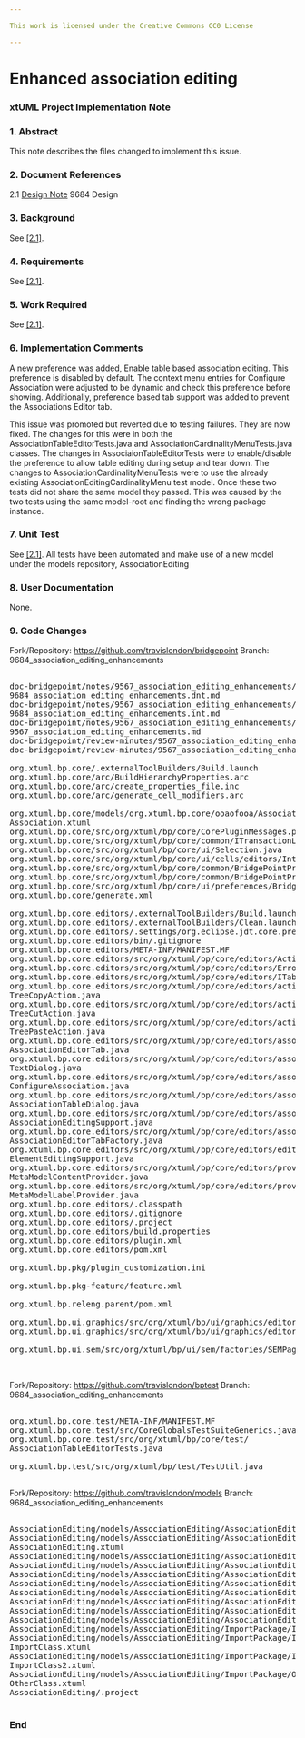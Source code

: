 ```yaml
---

This work is licensed under the Creative Commons CC0 License

---
```


# Enhanced association editing
### xtUML Project Implementation Note

### 1. Abstract

This note describes the files changed to implement this issue.  

### 2. Document References

<a id="2.1"></a>2.1 [Design Note](https://github.com/travislondon/bridgepoint/blob/master/doc-bridgepoint/notes/9684_association_editing_enhancements/9567_association_editing_enhancements.dnt.md) 9684 Design      

### 3. Background

See [[2.1]](2.1).  

### 4. Requirements

See [[2.1]](2.1).  

### 5. Work Required

See [[2.1]](2.1).  

### 6. Implementation Comments

A new preference was added, Enable table based association editing.  This preference is disabled by default.  The context menu entries for Configure Association were adjusted to be dynamic and check this preference before showing.  Additionally, preference based tab support was added to prevent the Associations Editor tab.  

This issue was promoted but reverted due to testing failures.  They are now fixed.  The changes for this were in both the AssociationTableEditorTests.java and AssociationCardinalityMenuTests.java classes.  The changes in AssociaionTableEditorTests were to enable/disable the preference to allow table editing during setup and tear down.  The changes to AssociationCardinalityMenuTests were to use the already existing AssociationEditingCardinalityMenu test model.  Once these two tests did not share the same model they passed.  This was caused by the two tests using the same model-root and finding the wrong package instance.  

### 7. Unit Test

See [[2.1]](2.1).  All tests have been automated and make use of a new model under the models repository, AssociationEditing  

### 8. User Documentation

None.   

### 9. Code Changes

Fork/Repository: https://github.com/travislondon/bridgepoint
Branch: 9684_association_editing_enhancements

<pre>

doc-bridgepoint/notes/9567_association_editing_enhancements/
9684_association_editing_enhancements.dnt.md
doc-bridgepoint/notes/9567_association_editing_enhancements/
9684_association_editing_enhancements.int.md
doc-bridgepoint/notes/9567_association_editing_enhancements/
9567_association_editing_enhancements.md
doc-bridgepoint/review-minutes/9567_association_editing_enhancements_ant_rvm.md
doc-bridgepoint/review-minutes/9567_association_editing_enhancements_ant_rvm2.md

org.xtuml.bp.core/.externalToolBuilders/Build.launch
org.xtuml.bp.core/arc/BuildHierarchyProperties.arc
org.xtuml.bp.core/arc/create_properties_file.inc
org.xtuml.bp.core/arc/generate_cell_modifiers.arc

org.xtuml.bp.core/models/org.xtuml.bp.core/ooaofooa/Association/Association/
Association.xtuml
org.xtuml.bp.core/src/org/xtuml/bp/core/CorePluginMessages.properties
org.xtuml.bp.core/src/org/xtuml/bp/core/common/ITransactionListener.java
org.xtuml.bp.core/src/org/xtuml/bp/core/ui/Selection.java
org.xtuml.bp.core/src/org/xtuml/bp/core/ui/cells/editors/IntegerCellEditor.java
org.xtuml.bp.core/src/org/xtuml/bp/core/common/BridgePointPreferencesModel.java
org.xtuml.bp.core/src/org/xtuml/bp/core/common/BridgePointPreferencesStore.java
org.xtuml.bp.core/src/org/xtuml/bp/core/ui/preferences/BridgePointPreferences.java
org.xtuml.bp.core/generate.xml

org.xtuml.bp.core.editors/.externalToolBuilders/Build.launch
org.xtuml.bp.core.editors/.externalToolBuilders/Clean.launch
org.xtuml.bp.core.editors/.settings/org.eclipse.jdt.core.prefs
org.xtuml.bp.core.editors/bin/.gitignore
org.xtuml.bp.core.editors/META-INF/MANIFEST.MF
org.xtuml.bp.core.editors/src/org/xtuml/bp/core/editors/Activator.java
org.xtuml.bp.core.editors/src/org/xtuml/bp/core/editors/ErrorToolTip.java
org.xtuml.bp.core.editors/src/org/xtuml/bp/core/editors/ITabErrorSupport.java
org.xtuml.bp.core.editors/src/org/xtuml/bp/core/editors/actions/
TreeCopyAction.java
org.xtuml.bp.core.editors/src/org/xtuml/bp/core/editors/actions/
TreeCutAction.java
org.xtuml.bp.core.editors/src/org/xtuml/bp/core/editors/actions/
TreePasteAction.java
org.xtuml.bp.core.editors/src/org/xtuml/bp/core/editors/association/
AssociationEditorTab.java
org.xtuml.bp.core.editors/src/org/xtuml/bp/core/editors/association/
TextDialog.java
org.xtuml.bp.core.editors/src/org/xtuml/bp/core/editors/association/actions/
ConfigureAssociation.java
org.xtuml.bp.core.editors/src/org/xtuml/bp/core/editors/association/dialogs/
AssociationTableDialog.java
org.xtuml.bp.core.editors/src/org/xtuml/bp/core/editors/association/editing/
AssociationEditingSupport.java
org.xtuml.bp.core.editors/src/org/xtuml/bp/core/editors/association/factories/
AssociationEditorTabFactory.java
org.xtuml.bp.core.editors/src/org/xtuml/bp/core/editors/editing/
ElementEditingSupport.java
org.xtuml.bp.core.editors/src/org/xtuml/bp/core/editors/providers/
MetaModelContentProvider.java
org.xtuml.bp.core.editors/src/org/xtuml/bp/core/editors/providers/
MetaModelLabelProvider.java
org.xtuml.bp.core.editors/.classpath
org.xtuml.bp.core.editors/.gitignore
org.xtuml.bp.core.editors/.project
org.xtuml.bp.core.editors/build.properties
org.xtuml.bp.core.editors/plugin.xml
org.xtuml.bp.core.editors/pom.xml

org.xtuml.bp.pkg/plugin_customization.ini

org.xtuml.bp.pkg-feature/feature.xml

org.xtuml.bp.releng.parent/pom.xml

org.xtuml.bp.ui.graphics/src/org/xtuml/bp/ui/graphics/editor/IEditorTabFactory.java
org.xtuml.bp.ui.graphics/src/org/xtuml/bp/ui/graphics/editor/ModelEditor.java

org.xtuml.bp.ui.sem/src/org/xtuml/bp/ui/sem/factories/SEMPageFactory.java


</pre>

Fork/Repository: https://github.com/travislondon/bptest
Branch: 9684_association_editing_enhancements

<pre>

org.xtuml.bp.core.test/META-INF/MANIFEST.MF
org.xtuml.bp.core.test/src/CoreGlobalsTestSuiteGenerics.java
org.xtuml.bp.core.test/src/org/xtuml/bp/core/test/
AssociationTableEditorTests.java

org.xtuml.bp.test/src/org/xtuml/bp/test/TestUtil.java 

</pre>

Fork/Repository: https://github.com/travislondon/models
Branch: 9684_association_editing_enhancements

<pre>

AssociationEditing/models/AssociationEditing/AssociationEditing.xtuml
AssociationEditing/models/AssociationEditing/AssociationEditing/
AssociationEditing.xtuml
AssociationEditing/models/AssociationEditing/AssociationEditing/A/A.xtuml
AssociationEditing/models/AssociationEditing/AssociationEditing/B/B.xtuml
AssociationEditing/models/AssociationEditing/AssociationEditing/C/C.xtuml
AssociationEditing/models/AssociationEditing/AssociationEditing/D/D.xtuml
AssociationEditing/models/AssociationEditing/AssociationEditing/E/E.xtuml
AssociationEditing/models/AssociationEditing/AssociationEditing/F/F.xtuml
AssociationEditing/models/AssociationEditing/AssociationEditing/G/G.xtuml
AssociationEditing/models/AssociationEditing/AssociationEditing/H/H.xtuml
AssociationEditing/models/AssociationEditing/ImportPackage/ImportPackage.xtuml
AssociationEditing/models/AssociationEditing/ImportPackage/ImportClass/
ImportClass.xtuml
AssociationEditing/models/AssociationEditing/ImportPackage/ImportClass2/
ImportClass2.xtuml
AssociationEditing/models/AssociationEditing/ImportPackage/OtherClass/
OtherClass.xtuml
AssociationEditing/.project

</pre>

### End

